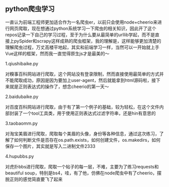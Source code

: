 ## python爬虫学习

一直认为前端工程师更加适合作为一名爬虫er，以前只会使用node+cheerio来进行网页爬取，现在想通过python系统学习一下爬虫的相关知识，因此开了这个repos记录一下自己的学习过程，至于为什么要从最简单的urllib学起，而不是直接上pySpider和scrapy这样成熟的爬虫框架，我的理解是，这样能够更加清楚的理解爬虫过程，万丈高楼平地起，其实和前端学习一样，当然可以一开始就上手Vue这样的框架，然而我一直觉得原生js才是最美的～

1.qiushibaike.py

对糗事百科网站进行爬取，这个网站没有登录限制，然而直接使用最简单的方式并不能爬取成功，原因是因为要加上user-agent，然后就能拿到html源码啦，接下来就是正则表达式的操作了，想念cheerio的第一天～

2.baidubaike.py

对百度百科网站进行爬取，由于有了第一个例子的基础，较为轻松，在这个文件内部封装了一个tool工具类，用于使用正则表达式过滤字符串，还是hin有意思的

3.taobaomm.py

对淘宝美眉进行爬取，爬取每个美眉的头像，身份等各种信息，通过这次练习，了解了如何判断文件是否存在os.path.exists，如何创建文件，os.makedirs，如何保存一个图片，其实就是写入二进制文件2333

4.hupubbs.py

对虎扑bbs进行爬取，爬取一个帖子的每一层，不难，主要为了练习requests和beautiful soup，特别是bs4，哇，有了他，仿佛在node爬虫中有了cheerio，摆脱正则的感觉简直要飞了起来
